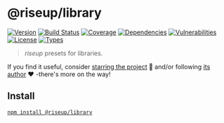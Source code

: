 # @riseup/library

[![Version](https://img.shields.io/npm/v/@riseup/library.svg)](https://www.npmjs.com/package/@riseup/library)
[![Build Status](https://img.shields.io/travis/rafamel/riseup/master.svg)](https://travis-ci.org/rafamel/riseup)
[![Coverage](https://img.shields.io/coveralls/rafamel/riseup/master.svg)](https://coveralls.io/github/rafamel/riseup)
[![Dependencies](https://img.shields.io/david/rafamel/riseup.svg?path=packages%2Flibrary)](https://david-dm.org/rafamel/riseup.svg?path=packages%2Flibrary)
[![Vulnerabilities](https://img.shields.io/snyk/vulnerabilities/npm/@riseup/library.svg)](https://snyk.io/test/npm/@riseup/library)
[![License](https://img.shields.io/github/license/rafamel/riseup.svg)](https://github.com/rafamel/riseup/blob/master/LICENSE)
[![Types](https://img.shields.io/npm/types/@riseup/library.svg)](https://www.npmjs.com/package/@riseup/library)

> *riseup* presets for libraries.

If you find it useful, consider [starring the project](https://github.com/rafamel/riseup/tree/master/packages/library) 💪 and/or following [its author](https://github.com/rafamel) ❤️ -there's more on the way!

## Install

[`npm install @riseup/library`](https://www.npmjs.com/package/@riseup/library)
